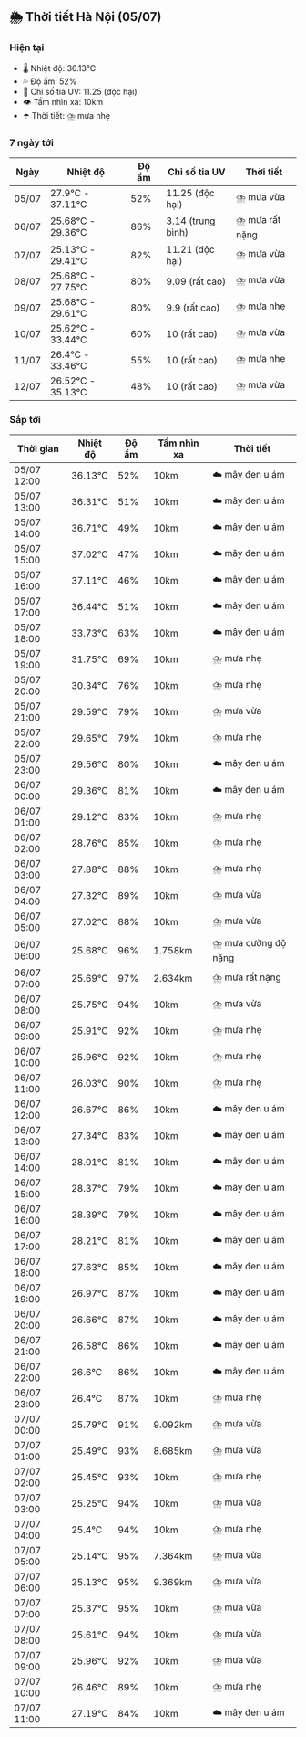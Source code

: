 ## 🌦️ Thời tiết Hà Nội (05/07)

### Hiện tại

- 🌡️ Nhiệt độ: 36.13℃
- 💦 Độ ẩm: 52%
- 🌟 Chỉ số tia UV: 11.25 (độc hại)
- 👁️ Tầm nhìn xa: 10km
- ☂️ Thời tiết: ⛈️ mưa nhẹ

### 7 ngày tới

| Ngày | Nhiệt độ | Độ ẩm | Chỉ số tia UV | Thời tiết |
| --- | --- | --- | --- | --- |
| 05/07 | 27.9℃ - 37.11℃ | 52% | 11.25 (độc hại) | ⛈️ mưa vừa |
| 06/07 | 25.68℃ - 29.36℃ | 86% | 3.14 (trung bình) | ⛈️ mưa rất nặng |
| 07/07 | 25.13℃ - 29.41℃ | 82% | 11.21 (độc hại) | ⛈️ mưa vừa |
| 08/07 | 25.68℃ - 27.75℃ | 80% | 9.09 (rất cao) | ⛈️ mưa vừa |
| 09/07 | 25.68℃ - 29.61℃ | 80% | 9.9 (rất cao) | ⛈️ mưa nhẹ |
| 10/07 | 25.62℃ - 33.44℃ | 60% | 10 (rất cao) | ⛈️ mưa vừa |
| 11/07 | 26.4℃ - 33.46℃ | 55% | 10 (rất cao) | ⛈️ mưa nhẹ |
| 12/07 | 26.52℃ - 35.13℃ | 48% | 10 (rất cao) | ⛈️ mưa vừa |

### Sắp tới

| Thời gian | Nhiệt độ | Độ ẩm | Tầm nhìn xa | Thời tiết |
| --- | --- | --- | --- | --- |
| 05/07 12:00 | 36.13℃ | 52% | 10km | ☁️ mây đen u ám |
| 05/07 13:00 | 36.31℃ | 51% | 10km | ☁️ mây đen u ám |
| 05/07 14:00 | 36.71℃ | 49% | 10km | ☁️ mây đen u ám |
| 05/07 15:00 | 37.02℃ | 47% | 10km | ☁️ mây đen u ám |
| 05/07 16:00 | 37.11℃ | 46% | 10km | ☁️ mây đen u ám |
| 05/07 17:00 | 36.44℃ | 51% | 10km | ☁️ mây đen u ám |
| 05/07 18:00 | 33.73℃ | 63% | 10km | ☁️ mây đen u ám |
| 05/07 19:00 | 31.75℃ | 69% | 10km | ⛈️ mưa nhẹ |
| 05/07 20:00 | 30.34℃ | 76% | 10km | ⛈️ mưa nhẹ |
| 05/07 21:00 | 29.59℃ | 79% | 10km | ⛈️ mưa vừa |
| 05/07 22:00 | 29.65℃ | 79% | 10km | ⛈️ mưa nhẹ |
| 05/07 23:00 | 29.56℃ | 80% | 10km | ☁️ mây đen u ám |
| 06/07 00:00 | 29.36℃ | 81% | 10km | ☁️ mây đen u ám |
| 06/07 01:00 | 29.12℃ | 83% | 10km | ⛈️ mưa nhẹ |
| 06/07 02:00 | 28.76℃ | 85% | 10km | ⛈️ mưa nhẹ |
| 06/07 03:00 | 27.88℃ | 88% | 10km | ⛈️ mưa nhẹ |
| 06/07 04:00 | 27.32℃ | 89% | 10km | ⛈️ mưa vừa |
| 06/07 05:00 | 27.02℃ | 88% | 10km | ⛈️ mưa vừa |
| 06/07 06:00 | 25.68℃ | 96% | 1.758km | ⛈️ mưa cường độ nặng |
| 06/07 07:00 | 25.69℃ | 97% | 2.634km | ⛈️ mưa rất nặng |
| 06/07 08:00 | 25.75℃ | 94% | 10km | ⛈️ mưa vừa |
| 06/07 09:00 | 25.91℃ | 92% | 10km | ⛈️ mưa nhẹ |
| 06/07 10:00 | 25.96℃ | 92% | 10km | ⛈️ mưa nhẹ |
| 06/07 11:00 | 26.03℃ | 90% | 10km | ⛈️ mưa nhẹ |
| 06/07 12:00 | 26.67℃ | 86% | 10km | ☁️ mây đen u ám |
| 06/07 13:00 | 27.34℃ | 83% | 10km | ☁️ mây đen u ám |
| 06/07 14:00 | 28.01℃ | 81% | 10km | ☁️ mây đen u ám |
| 06/07 15:00 | 28.37℃ | 79% | 10km | ☁️ mây đen u ám |
| 06/07 16:00 | 28.39℃ | 79% | 10km | ☁️ mây đen u ám |
| 06/07 17:00 | 28.21℃ | 81% | 10km | ☁️ mây đen u ám |
| 06/07 18:00 | 27.63℃ | 85% | 10km | ☁️ mây đen u ám |
| 06/07 19:00 | 26.97℃ | 87% | 10km | ☁️ mây đen u ám |
| 06/07 20:00 | 26.66℃ | 87% | 10km | ☁️ mây đen u ám |
| 06/07 21:00 | 26.58℃ | 86% | 10km | ☁️ mây đen u ám |
| 06/07 22:00 | 26.6℃ | 86% | 10km | ☁️ mây đen u ám |
| 06/07 23:00 | 26.4℃ | 87% | 10km | ⛈️ mưa nhẹ |
| 07/07 00:00 | 25.79℃ | 91% | 9.092km | ⛈️ mưa vừa |
| 07/07 01:00 | 25.49℃ | 93% | 8.685km | ⛈️ mưa vừa |
| 07/07 02:00 | 25.45℃ | 93% | 10km | ⛈️ mưa nhẹ |
| 07/07 03:00 | 25.25℃ | 94% | 10km | ⛈️ mưa vừa |
| 07/07 04:00 | 25.4℃ | 94% | 10km | ⛈️ mưa nhẹ |
| 07/07 05:00 | 25.14℃ | 95% | 7.364km | ⛈️ mưa vừa |
| 07/07 06:00 | 25.13℃ | 95% | 9.369km | ⛈️ mưa vừa |
| 07/07 07:00 | 25.37℃ | 95% | 10km | ⛈️ mưa vừa |
| 07/07 08:00 | 25.61℃ | 94% | 10km | ⛈️ mưa vừa |
| 07/07 09:00 | 25.96℃ | 92% | 10km | ⛈️ mưa vừa |
| 07/07 10:00 | 26.46℃ | 89% | 10km | ⛈️ mưa nhẹ |
| 07/07 11:00 | 27.19℃ | 84% | 10km | ☁️ mây đen u ám |
